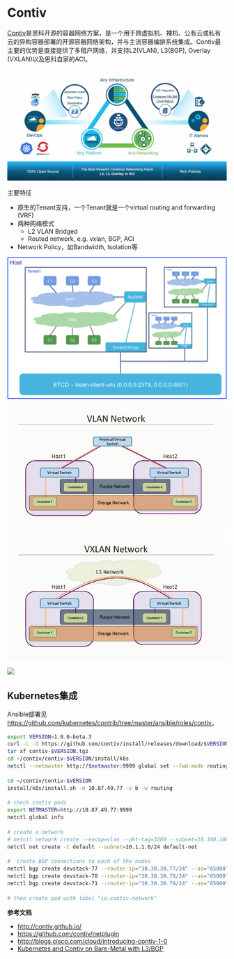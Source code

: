 <!-- toc -->

# Contiv

[Contiv](http://contiv.github.io)是思科开源的容器网络方案，是一个用于跨虚拟机、裸机、公有云或私有云的异构容器部署的开源容器网络架构，并与主流容器编排系统集成。Contiv最主要的优势是直接提供了多租户网络，并支持L2(VLAN), L3(BGP), Overlay (VXLAN)以及思科自家的ACI。


![](assets/markdown-img-paste-20190305140504709.png)

主要特征

- 原生的Tenant支持，一个Tenant就是一个virtual routing and forwarding (VRF)
- 两种网络模式
  - L2 VLAN Bridged
  - Routed network, e.g. vxlan, BGP, ACI
- Network Policy，如Bandwidth, Isolation等


![](assets/markdown-img-paste-20190305140511341.png)


![](assets/markdown-img-paste-20190305140517138.png)


![](assets/markdown-img-paste-20190305140542949.png)

![](https://raw.githubusercontent.com/contiv/ofnet/master/docs/Architecture.jpg)

## Kubernetes集成

Ansible部署见<https://github.com/kubernetes/contrib/tree/master/ansible/roles/contiv>。

```sh
export VERSION=1.0.0-beta.3
curl -L -O https://github.com/contiv/install/releases/download/$VERSION/contiv-$VERSION.tgz
tar xf contiv-$VERSION.tgz
cd ~/contiv/contiv-$VERSION/install/k8s
netctl --netmaster http://$netmaster:9999 global set --fwd-mode routing

cd ~/contiv/contiv-$VERSION
install/k8s/install.sh -n 10.87.49.77 -v b -w routing

# check contiv pods
export NETMASTER=http://10.87.49.77:9999
netctl global info

# create a network
# netctl network create --encap=vlan --pkt-tag=3280 --subnet=10.100.100.215-10.100.100.220/27 --gateway=10.100.100.193 vlan3280
netctl net create -t default --subnet=20.1.1.0/24 default-net

#  create BGP connections to each of the nodes
netctl bgp create devstack-77 --router-ip="30.30.30.77/24" --as="65000" --neighbor-as="65000" --neighbor="30.30.30.2"
netctl bgp create devstack-78 --router-ip="30.30.30.78/24" --as="65000" --neighbor-as="65000" --neighbor="30.30.30.2"
netctl bgp create devstack-71 --router-ip="30.30.30.79/24" --as="65000" --neighbor-as="65000" --neighbor="30.30.30.2"

# then create pod with label "io.contiv.network"
```


**参考文档**

- <http://contiv.github.io/>
- <https://github.com/contiv/netplugin>
- <http://blogs.cisco.com/cloud/introducing-contiv-1-0>
- [Kubernetes and Contiv on Bare-Metal with L3/BGP](http://blog.michali.net/2017/03/20/kubernetes-and-contiv-on-bare-metal-with-l3bgp/)
